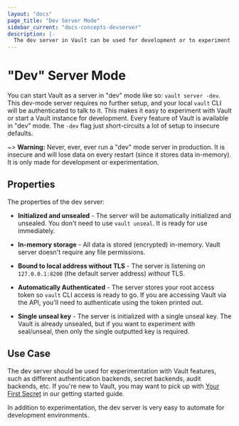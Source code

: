 ```yaml
---
layout: "docs"
page_title: "Dev Server Mode"
sidebar_current: "docs-concepts-devserver"
description: |-
  The dev server in Vault can be used for development or to experiment with Vault.
---
```


# "Dev" Server Mode

You can start Vault as a server in "dev" mode like so: `vault server -dev`.
This dev-mode server requires no further setup, and your local `vault` CLI will
be authenticated to talk to it. This makes it easy to experiment with Vault or
start a Vault instance for development. Every feature of Vault is available in 
"dev" mode. The `-dev` flag just short-circuits a lot of setup to insecure 
defaults.

~> **Warning:** Never, ever, ever run a "dev" mode server in production.
It is insecure and will lose data on every restart (since it stores data
in-memory). It is only made for development or experimentation.

## Properties

The properties of the dev server:

  * **Initialized and unsealed** - The server will be automatically initialized
    and unsealed. You don't need to use `vault unseal`. It is ready for use
    immediately.

  * **In-memory storage** - All data is stored (encrypted) in-memory. Vault
    server doesn't require any file permissions.

  * **Bound to local address without TLS** - The server is listening on
    `127.0.0.1:8200` (the default server address) _without_ TLS.

  * **Automatically Authenticated** - The server stores your root access
    token so `vault` CLI access is ready to go. If you are accessing Vault
    via the API, you'll need to authenticate using the token printed out.

  * **Single unseal key** - The server is initialized with a single unseal
    key. The Vault is already unsealed, but if you want to experiment with
    seal/unseal, then only the single outputted key is required.

## Use Case

The dev server should be used for experimentation with Vault features, such
as different authentication backends, secret backends, audit backends, etc.
If you're new to Vault, you may want to pick up with [Your First 
Secret](http://vaultproject.io/intro/getting-started/first-secret.html)  in 
our getting started guide.

In addition to experimentation, the dev server is very easy to automate
for development environments.
